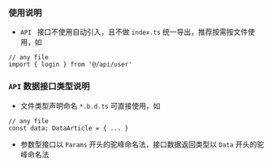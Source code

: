 ### 使用说明

- `API ` 接口不使用自动引入，且不做 `index.ts` 统一导出，推荐按需按文件使用，如

```
// any file
import { login } from '@/api/user'
```

### `API` 数据接口类型说明

- 文件类型声明命名 `*.b.d.ts` 可直接使用，如

```
// any file
const data: DataArticle = { ... }
```

- 参数型接口以 `Params` 开头的驼峰命名法，接口数据返回类型以 `Data` 开头的驼峰命名法
